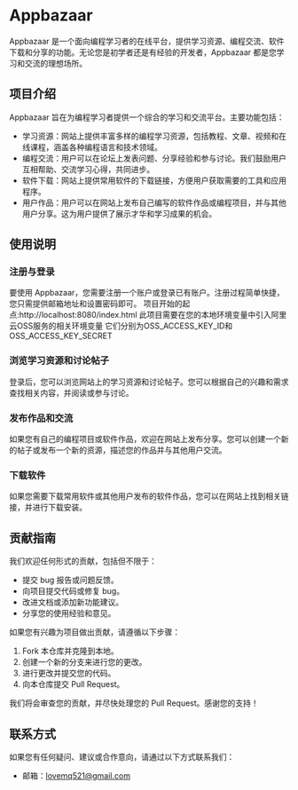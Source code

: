 # Appbazaar

Appbazaar 是一个面向编程学习者的在线平台，提供学习资源、编程交流、软件下载和分享的功能。无论您是初学者还是有经验的开发者，Appbazaar 都是您学习和交流的理想场所。

## 项目介绍

Appbazaar 旨在为编程学习者提供一个综合的学习和交流平台。主要功能包括：

- 学习资源：网站上提供丰富多样的编程学习资源，包括教程、文章、视频和在线课程，涵盖各种编程语言和技术领域。
- 编程交流：用户可以在论坛上发表问题、分享经验和参与讨论。我们鼓励用户互相帮助、交流学习心得，共同进步。
- 软件下载：网站上提供常用软件的下载链接，方便用户获取需要的工具和应用程序。
- 用户作品：用户可以在网站上发布自己编写的软件作品或编程项目，并与其他用户分享。这为用户提供了展示才华和学习成果的机会。

## 使用说明

### 注册与登录

要使用 Appbazaar，您需要注册一个账户或登录已有账户。注册过程简单快捷，您只需提供邮箱地址和设置密码即可。
项目开始的起点:http://localhost:8080/index.html
此项目需要在您的本地环境变量中引入阿里云OSS服务的相关环境变量
它们分别为OSS_ACCESS_KEY_ID和OSS_ACCESS_KEY_SECRET

### 浏览学习资源和讨论帖子

登录后，您可以浏览网站上的学习资源和讨论帖子。您可以根据自己的兴趣和需求查找相关内容，并阅读或参与讨论。

### 发布作品和交流

如果您有自己的编程项目或软件作品，欢迎在网站上发布分享。您可以创建一个新的帖子或发布一个新的资源，描述您的作品并与其他用户交流。

### 下载软件

如果您需要下载常用软件或其他用户发布的软件作品，您可以在网站上找到相关链接，并进行下载安装。

## 贡献指南

我们欢迎任何形式的贡献，包括但不限于：

- 提交 bug 报告或问题反馈。
- 向项目提交代码或修复 bug。
- 改进文档或添加新功能建议。
- 分享您的使用经验和意见。

如果您有兴趣为项目做出贡献，请遵循以下步骤：

1. Fork 本仓库并克隆到本地。
2. 创建一个新的分支来进行您的更改。
3. 进行更改并提交您的代码。
4. 向本仓库提交 Pull Request。

我们将会审查您的贡献，并尽快处理您的 Pull Request。感谢您的支持！

## 联系方式

如果您有任何疑问、建议或合作意向，请通过以下方式联系我们：

- 邮箱：[lovemq521@gmail.com](mailto:lovemq521@gmail.com)

